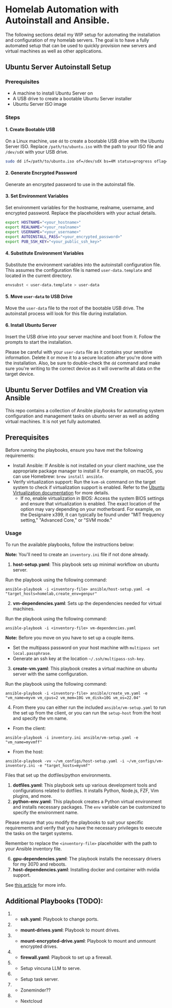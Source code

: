 # Homelab Automation with Autoinstall and Ansible.

The following sections detail my WIP setup for automating the installation and configuration of my homelab servers. The goal is to have a fully automated setup that can be used to quickly provision new servers and virtual machines as well as other applications.

## Ubuntu Server Autoinstall Setup

### Prerequisites

- A machine to install Ubuntu Server on
- A USB drive to create a bootable Ubuntu Server installer
- Ubuntu Server ISO image

### Steps

#### 1. Create Bootable USB

On a Linux machine, use `dd` to create a bootable USB drive with the Ubuntu Server ISO. Replace `/path/to/ubuntu.iso` with the path to your ISO file and `/dev/sdX` with your USB drive.

```bash
sudo dd if=/path/to/ubuntu.iso of=/dev/sdX bs=4M status=progress oflag=sync
```

#### 2. Generate Encrypted Password

Generate an encrypted password to use in the autoinstall file.

#### 3. Set Environment Variables

Set environment variables for the hostname, realname, username, and encrypted password. Replace the placeholders with your actual details.

```bash
export HOSTNAME="<your_hostname>"
export REALNAME="<your_realname>"
export USERNAME="<your_username>"
export AUTOINSTALL_PASS="<your_encrypted_password>"
export PUB_SSH_KEY="<your_public_ssh_key>"
```

#### 4. Substitute Environment Variables

Substitute the environment variables into the autoinstall configuration file. This assumes the configuration file is named `user-data.template` and located in the current directory.

```bash
envsubst < user-data.template > user-data
```

#### 5. Move `user-data` to USB Drive

Move the `user-data` file to the root of the bootable USB drive. The autoinstall process will look for this file during installation.

#### 6. Install Ubuntu Server

Insert the USB drive into your server machine and boot from it. Follow the prompts to start the installation.

Please be careful with your `user-data` file as it contains your sensitive information. Delete it or move it to a secure location after you're done with the installation. Also, be sure to double-check the `dd` command and make sure you're writing to the correct device as it will overwrite all data on the target device.


## Ubuntu Server Dotfiles and VM Creation via Ansible

This repo contains a collection of Ansible playbooks for automating system 
configuration and management tasks on ubuntu server as well as adding virtual machines.
It is not yet fully automated.

## Prerequisites

Before running the playbooks, ensure you have met the following requirements:

- Install Ansible: If Ansible is not installed on your client machine, use the appropriate package manager to install it. For example, on macOS, you can use Homebrew: `brew install ansible`.
- Verify virtualization support: Run the `kvm-ok` command on the target system to check if virtualization support is enabled. Refer to the [Ubuntu Virtualization documentation](https://ubuntu.com/server/docs/virtualization-libvirt) for more details.
  - If no, enable virtualization in BIOS: Access the system BIOS settings and ensure that virtualization is enabled. The exact location of the option may vary depending on your motherboard. For example, on the Designaire x399, it can typically be found under "MIT frequency setting," "Advanced Core," or "SVM mode."
 
### Usage

To run the available playbooks, follow the instructions below:

**Note:** You'll need to create an `inventory.ini` file if not done already.

1. **host-setup.yaml**: This playbook sets up minimal workflow on ubuntu server.

Run the playbook using the following command:
```
ansible-playbook -i <inventory-file> ansible/host-setup.yaml -e "target_hosts=homelab,create_env=genpur"
```
2. **vm-dependencies.yaml**: Sets up the dependencies needed for virtual machines.

Run the playbook using the following command:
```
ansible-playbook -i <inventory-file> vm-dependencies.yaml
```

**Note:** Before you move on you have to set up a couple items. 

- Set the multipass password on your host machine with `multipass set local.passphrase`.
- Generate an ssh key at the location `~/.ssh/multipass-ssh-key`.

3. **create-vm.yaml**: This playbook creates a virtual machine on ubuntu server with the same configuration.

Run the playbook using the following command:
```
ansible-playbook -i <inventory-file> ansible/create_vm.yaml -e "vm_name=myvm vm_cpus=2 vm_mem=10G vm_disk=10G vm_os=22.04"
```

4. From there you can either run the included `ansible/vm-setup.yaml` to run the set up from the client, or you can run the `setup-host` from the host and specify the vm name.

- From the client:
```
ansible-playbook -i inventory.ini ansible/vm-setup.yaml -e "vm_name=myvmff"
```

- From the host:
```
ansible-playbook -vv ~/vm_configs/host-setup.yaml -i ~/vm_configs/vm-inventory.ini -e "target_hosts=myvmf"
```


Files that set up the dotfiles/python environments.
1. **dotfiles.yaml**: This playbook sets up various development tools and configurations related to dotfiles. It installs Python, Node.js, FZF, Vim plugins, and more.
2. **python-env.yaml**: This playbook creates a Python virtual environment and installs necessary packages. The `env` variable can be customized to specify the environment name.


Please ensure that you modify the playbooks to suit your specific requirements and verify that you have the necessary privileges to execute the tasks on the target systems.

Remember to replace the `<inventory-file>` placeholder with the path to your Ansible inventory file.

6. **gpu-dependencies.yaml**: The playbook installs the necessary drivers for my 3070 and reboots.
7. **host-dependencies.yaml**: Installing docker and container with nvidia support.

See [this article](https://linuxconfig.org/how-to-install-the-nvidia-drivers-on-ubuntu-22-04) for more info.

## Additional Playbooks (TODO):

1. - **ssh.yaml**: Playbook to change ports.
2. - **mount-drives.yaml**: Playbook to mount drives.
3. - **mount-encrypted-drive.yaml**: Playbook to mount and unmount encrypted drives.
4. - **firewall.yaml**: Playbook to set up a firewall.
5. - Setup vincuna LLM to serve.
6. - Setup task server.
7. - Zoneminder??
8. - Nextcloud

